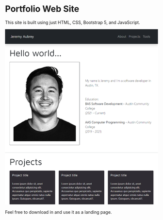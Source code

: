 # Portfolio Web Site

This site is built using just HTML, CSS, Bootstrap 5, and JavaScript. 

![Screenshot](/docs/images/website_screen_shot.png)

Feel free to download in and use it as a landing page. 